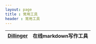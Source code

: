 ```yaml
---
layout: page
title : 常用工具
header : 常用工具
---
```

| [Dillinger](https://dillinger.io/) | 在线markdown写作工具 |
| ------ | ------ |